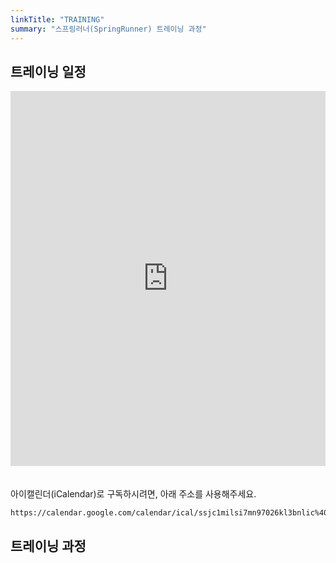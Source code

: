 ```yaml
---
linkTitle: "TRAINING"
summary: "스프링러너(SpringRunner) 트레이닝 과정"
---
```


## 트레이닝 일정
<iframe src="https://calendar.google.com/calendar/embed?src=ssjc1milsi7mn97026kl3bnlic%40group.calendar.google.com&ctz=Asia%2FSeoul" style="border: 0; margin-bottom: 20px;" width="100%" height="600" frameborder="0" scrolling="no"></iframe>


아이캘린더(iCalendar)로 구독하시려면, 아래 주소를 사용해주세요.

```
https://calendar.google.com/calendar/ical/ssjc1milsi7mn97026kl3bnlic%40group.calendar.google.com/public/basic.ics
```

## 트레이닝 과정